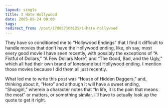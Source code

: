 ```yaml
---
layout: single
title: I Hate Hollywood
date: 2005-09-24 00:00
tags:
redirect_from: /post/170867160125/i-hate-hollywood
---
```

They have so conditioned me to &ldquo;Hollywood Endings&rdquo; that I find it difficult to handle movies that don&rsquo;t have the Hollywood ending, like, oh say, most every good movie I have seen recently, with possibly the exceptions of &ldquo;A Fistful of Dollars,&rdquo; &ldquo;A Few Dollars More&rdquo;, and &ldquo;The Good, Bad, and the Ugly,&rdquo; which all had their own brand of lonesome but Hollywood ending. I mention those movies because I did them all just recently.

What led me to write this post was &ldquo;House of Hidden Daggers,&rdquo; and, thinking about it, &ldquo;Hero&rdquo; and although it will have a sweet ending, &ldquo;Shopgirl,&rdquo; wherein a character notes that &ldquo;In life, it is the pain that means the most&rdquo; or matters, or something similar. I&rsquo;ll have to actually look up the quote to get it right.
